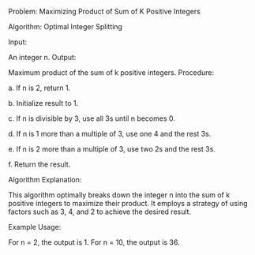 Problem: Maximizing Product of Sum of K Positive Integers

Algorithm: Optimal Integer Splitting

Input:

An integer n.
Output:

Maximum product of the sum of k positive integers.
Procedure:

a. If n is 2, return 1.

b. Initialize result to 1.

c. If n is divisible by 3, use all 3s until n becomes 0.

d. If n is 1 more than a multiple of 3, use one 4 and the rest 3s.

e. If n is 2 more than a multiple of 3, use two 2s and the rest 3s.

f. Return the result.

Algorithm Explanation:

This algorithm optimally breaks down the integer n into the sum of k positive integers to maximize their product. It employs a strategy of using factors such as 3, 4, and 2 to achieve the desired result.

Example Usage:

For n = 2, the output is 1.
For n = 10, the output is 36.